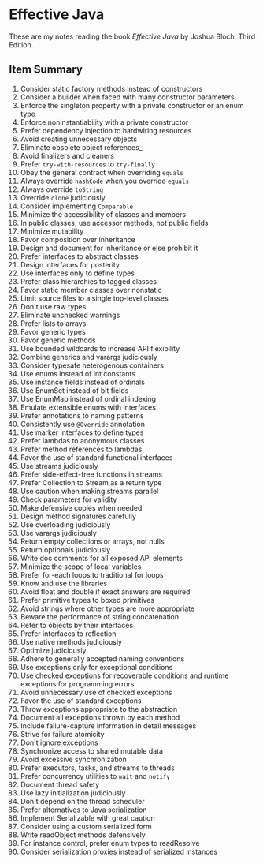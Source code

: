 # Effective Java

These are my notes reading the book _Effective Java_ by Joshua Bloch, Third Edition.

## Item Summary

1. Consider static factory methods instead of constructors
2. Consider a builder when faced with many constructor parameters
3. Enforce the singleton property with a private constructor or an enum type
4. Enforce noninstantiability with a private constructor
5. Prefer dependency injection to hardwiring resources
6. Avoid creating unnecessary objects
7. Eliminate obsolete object references_
8. Avoid finalizers and cleaners
9. Prefer `try-with-resources` to `try-finally`
10. Obey the general contract when overriding `equals`
11. Always override `hashCode` when you override `equals`
12. Always override `toString`
13. Override `clone` judiciously
14. Consider implementing `Comparable`
15. Minimize the accessibility of classes and members
16. In public classes, use accessor methods, not public fields
17. Minimize mutability
18. Favor composition over inheritance
19. Design and document for inheritance or else prohibit it
20. Prefer interfaces to abstract classes
21. Design interfaces for posterity
22. Use interfaces only to define types
23. Prefer class hierarchies to tagged classes
24. Favor static member classes over nonstatic
25. Limit source files to a single top-level classes
26. Don't use raw types
27. Eliminate unchecked warnings
28. Prefer lists to arrays
29. Favor generic types
30. Favor generic methods
31. Use bounded wildcards to increase API flexibility
32. Combine generics and varargs judiciously
33. Consider typesafe heterogenous containers
34. Use enums instead of int constants
35. Use instance fields instead of ordinals
36. Use EnumSet instead of bit fields
37. Use EnumMap instead of ordinal indexing
38. Emulate extensible enums with interfaces
39. Prefer annotations to naming patterns
40. Consistently use `@Override` annotation
41. Use marker interfaces to define types
42. Prefer lambdas to anonymous classes
43. Prefer method references to lambdas
44. Favor the use of standard functional interfaces
45. Use streams judiciously
46. Prefer side-effect-free functions in streams
47. Prefer Collection to Stream as a return type
48. Use caution when making streams parallel
49. Check parameters for validity
50. Make defensive copies when needed
51. Design method signatures carefully
52. Use overloading judiciously
53. Use varargs judiciously
54. Return empty collections or arrays, not nulls
55. Return optionals judiciously
56. Write doc comments for all exposed API elements
57. Minimize the scope of local variables
58. Prefer for-each loops to traditional for loops
59. Know and use the libraries
60. Avoid float and double if exact answers are required
61. Prefer primitive types to boxed primitives
62. Avoid strings where other types are more appropriate
63. Beware the performance of string concatenation
64. Refer to objects by their interfaces
65. Prefer interfaces to reflection
66. Use native methods judiciously
67. Optimize judiciously
68. Adhere to generally accepted naming conventions
69. Use exceptions only for exceptional conditions
70. Use checked exceptions for recoverable conditions and runtime exceptions for programming errors
71. Avoid unnecessary use of checked exceptions
72. Favor the use of standard exceptions
73. Throw exceptions appropriate to the abstraction
74. Document all exceptions thrown by each method
75. Include failure-capture information in detail messages
76. Strive for failure atomicity
77. Don't ignore exceptions
78. Synchronize access to shared mutable data
79. Avoid excessive synchronization
80. Prefer executors, tasks, and streams to threads
81. Prefer concurrency utilities to `wait` and `notify`
82. Document thread safety
83. Use lazy initialization judiciously
84. Don't depend on the thread scheduler
85. Prefer alternatives to Java serialization
86. Implement Serializable with great caution
87. Consider using a custom serialized form
88. Write readObject methods defensively
89. For instance control, prefer enum types to readResolve
90. Consider serialization proxies instead of serialized instances

